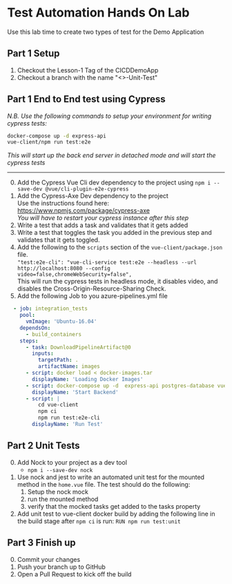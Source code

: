 # Test Automation Hands On Lab

Use this lab time to create two types of test for the Demo Application 
## Part 1 Setup

1. Checkout the Lesson-1 Tag of the CICDDemoApp
0. Checkout a branch with the name "<<YourName>>-Unit-Test"


## Part 1 End to End test using Cypress

*N.B.  Use the following commands to setup your environment for writing cypress tests:*

```bash
docker-compose up -d express-api
vue-client/npm run test:e2e
```
*This will start up the back end server in detached mode and will start the cypress tests*

---

0. Add the Cypress Vue Cli dev dependency to the project using `npm i --save-dev @vue/cli-plugin-e2e-cypress`
0. Add the Cypress-Axe Dev dependency to the project  
   Use the instructions found here: https://www.npmjs.com/package/cypress-axe  
  *You will have to restart your cypress instance after this step*
0. Write a test that adds a task and validates that it gets added
0. Write a test that toggles the task you added in the previous step and validates that it gets toggled.
0. Add the following to the `scripts` section of the `vue-client/package.json` file.  
    `"test:e2e-cli": "vue-cli-service test:e2e --headless --url http://localhost:8080 --config video=false,chromeWebSecurity=false",`  
This will run the cypress tests in headless mode, it disables video, and disables the Cross-Origin-Resource-Sharing Check.  
0. Add the following Job to you azure-pipelines.yml file
  
```yaml 
  - job: integration_tests
    pool:
      vmImage: 'Ubuntu-16.04'
    dependsOn: 
      - build_containers
    steps:
      - task: DownloadPipelineArtifact@0
        inputs: 
          targetPath: .
          artifactName: images
      - script: docker load < docker-images.tar
        displayName: 'Loading Docker Images'
      - script: docker-compose up -d  express-api postgres-database vue-client
        displayName: 'Start Backend'
      - script: | 
          cd vue-client
          npm ci 
          npm run test:e2e-cli
        displayName: 'Run Test'
```

## Part 2 Unit Tests

0. Add Nock to your project as a dev tool 
    - `npm i --save-dev nock` 
0. Use nock and jest to write an automated unit test for the mounted method in the `home.vue` file. The test should do the following: 
   1. Setup the nock mock
   2. run the mounted method
   3. verify that the mocked tasks get added to the tasks property
0. Add unit test to vue-client docker build by adding the following line in the build stage after `npm ci` is run:
  `RUN npm run test:unit`

## Part 3 Finish up

0. Commit your changes
0. Push your branch up to GitHub
0. Open a Pull Request to kick off the build